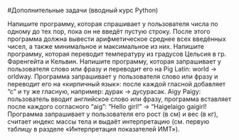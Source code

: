 #Дополнительные задачи (вводный курс Python)

Напишите программу, которая спрашивает у пользователя числа по одному до тех пор, пока он не введёт пустую строку. После этого программа должна вывести арифметическое среднее всех введённых чисел, а также минимальное и максимальное из них.
Напишите программу, которая переводит температуру из градусов Цельсия в гр. Фаренгейта и Кельвин.
Напишите программу, которая запрашивает у пользователя слово или фразу и переводит его на Pig Latin: world → orldway.
Программа запрашивает у пользователя слово или фразу и переводит его на «кирпичный язык»: после каждой гласной добавляет “с” и ту же гласную, например: дурак → дусурасак.
Aigy Paigy: пользователь вводит английское слово или фразу, программа вставляет после каждого согласного “aig”: “Hello girl!” → “Haigelaigo gaigirl!
Программа запрашивает у пользователя его рост (в см) и вес (в кг), считает индекс массы тела и выдаёт интерпретацию (см. первую таблицу в разделе «Интерпретация показателей ИМТ»).
